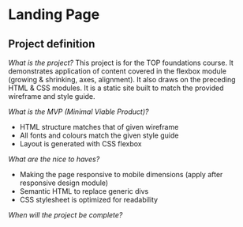 # Landing Page 


## Project definition 
*What is the project?*
This project is for the TOP foundations course. It demonstrates application of content covered in the flexbox module (growing & shrinking, axes, alignment). It also draws on the preceding HTML & CSS modules. It is a static site built to match the provided wireframe and style guide.

*What is the MVP (Minimal Viable Product)?*
- HTML structure matches that of given wireframe
- All fonts and colours match the given style guide
- Layout is generated with CSS flexbox

*What are the nice to haves?*
- Making the page responsive to mobile dimensions (apply after responsive design module)
- Semantic HTML to replace generic divs
- CSS stylesheet is optimized for readability

*When will the project be complete?*
